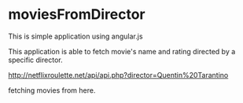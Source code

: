 # moviesFromDirector

This is simple application using angular.js

This application is able to fetch movie's name and rating directed by a specific director.

http://netflixroulette.net/api/api.php?director=Quentin%20Tarantino

fetching movies from here.
